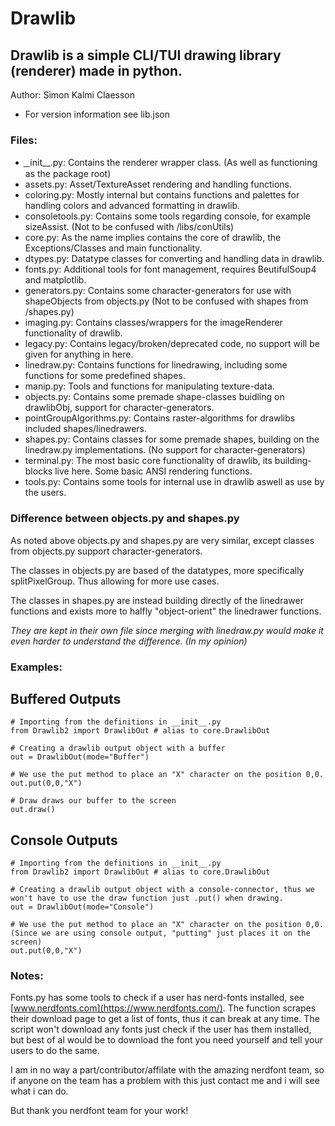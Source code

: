 # Drawlib

## Drawlib is a simple CLI/TUI drawing library (renderer) made in python.

Author:  Simon Kalmi Claesson
* For version information see lib.json

### Files:
 - ̲ ̲ init__.py: Contains the renderer wrapper class. (As well as functioning as the package root)
 - assets.py: Asset/TextureAsset rendering and handling functions.
 - coloring.py: Mostly internal but contains functions and palettes for handling colors and advanced formatting in drawlib.
 - consoletools.py: Contains some tools regarding console, for example sizeAssist. (Not to be confused with /libs/conUtils)
 - core.py: As the name implies contains the core of drawlib, the Exceptions/Classes and main functionality.
 - dtypes.py: Datatype classes for converting and handling data in drawlib.
 - fonts.py: Additional tools for font management, requires BeutifulSoup4 and matplotlib.
 - generators.py: Contains some character-generators for use with shapeObjects from objects.py (Not to be confused with shapes from /shapes.py)
 - imaging.py: Contains classes/wrappers for the imageRenderer functionality of drawlib.
 - legacy.py: Contains legacy/broken/deprecated code, no support will be given for anything in here.
 - linedraw.py: Contains functions for linedrawing, including some functions for some predefined shapes.
 - manip.py: Tools and functions for manipulating texture-data.
 - objects.py: Contains some premade shape-classes buidling on drawlibObj, support for character-generators.
 - pointGroupAlgorithms.py: Contains raster-algorithms for drawlibs included shapes/linedrawers.
 - shapes.py: Contains classes for some premade shapes, building on the linedraw.py implementations. (No support for character-generators)
 - terminal.py: The most basic core functionality of drawlib, its building-blocks live here. Some basic ANSI rendering functions.
 - tools.py: Contains some tools for internal use in drawlib aswell as use by the users.

### Difference between objects.py and shapes.py
As noted above objects.py and shapes.py are very similar, except classes from objects.py support character-generators.

The classes in objects.py are based of the datatypes, more specifically splitPixelGroup.
Thus allowing for more use cases.

The classes in shapes.py are instead building directly of the linedrawer functions and exists more to halfly "object-orient" the linedrawer functions.

*They are kept in their own file since merging with linedraw.py would make it even harder to understand the difference. (In my opinion)*

### Examples:
## Buffered Outputs
```
# Importing from the definitions in __init__.py
from Drawlib2 import DrawlibOut # alias to core.DrawlibOut

# Creating a drawlib output object with a buffer
out = DrawlibOut(mode="Buffer")

# We use the put method to place an "X" character on the position 0,0.
out.put(0,0,"X")

# Draw draws our buffer to the screen
out.draw()
```

## Console Outputs
```
# Importing from the definitions in __init__.py
from Drawlib2 import DrawlibOut # alias to core.DrawlibOut

# Creating a drawlib output object with a console-connector, thus we won't have to use the draw function just .put() when drawing.
out = DrawlibOut(mode="Console")

# We use the put method to place an "X" character on the position 0,0. (Since we are using console output, "putting" just places it on the screen)
out.put(0,0,"X")
```

### Notes:
Fonts.py has some tools to check if a user has nerd-fonts installed, see [www.nerdfonts.com](https://www.nerdfonts.com/).
The function scrapes their download page to get a list of fonts, thus it can break at any time.
The script won't download any fonts just check if the user has them installed,
but best of al would be to download the font you need yourself and tell your users to do the same.

I am in no way a part/contributor/affilate with the amazing nerdfont team, so if anyone on the team has a problem with this
just contact me and i will see what i can do.

But thank you nerdfont team for your work!